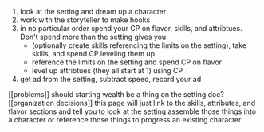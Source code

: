 1. look at the setting and dream up a character
2. work with the storyteller to make hooks
3. in no particular order spend your CP on flavor, skills, and attribtues. Don't spend more than the setting gives you
	- (optionally create skills referencing the limits on the setting), take skills, and spend CP leveling them up
	- reference the limits on the setting and spend CP on flavor
	- level up attribtues (they all start at 1) using CP
4. get ad from the setting, subtract speed, record your ad


[[problems]] should starting wealth be a thing on the setting doc?
[[organization decisions]] this page will just link to the skills, attributes, and flavor sections and tell you to look at the setting assemble those things into a character or reference those things to progress an existing character.